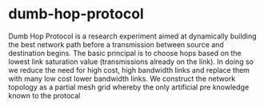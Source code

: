 # dumb-hop-protocol
Dumb Hop Protocol is a research experiment aimed at dynamically building the best network path before a transmission between source and destination begins.
The basic principal is to choose hops based on the lowest link saturation value (transmissions already on the link). In doing so we reduce the need for high cost, high bandwidth links
and replace them with many low cost lower bandwidth links. We construct the network topology as a partial mesh grid whereby the only artificial pre knowledge known to the protocal